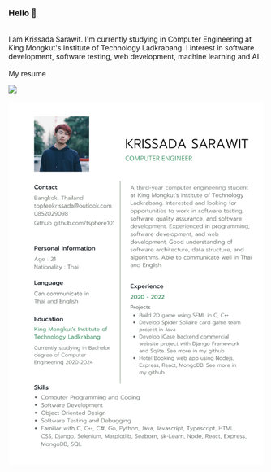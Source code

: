 ### Hello 👋
<br>
I am Krissada Sarawit. I'm currently studying in Computer Engineering at King Mongkut's Institute of Technology Ladkrabang. I interest in software development, software testing, web development, machine learning and AI.
<br><br>
My resume 


![](https://komarev.com/ghpvc/?username=tsphere101&style=flat-square)

![](https://raw.githubusercontent.com/tsphere101/tsphere101/main/resume.png)



